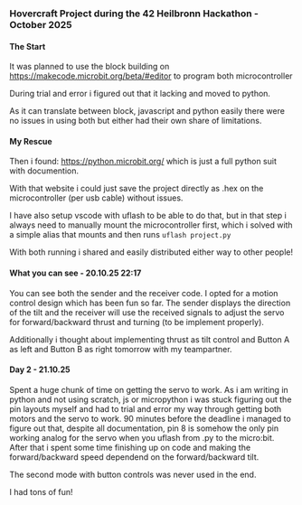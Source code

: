 ### Hovercraft Project during the 42 Heilbronn Hackathon - October 2025

#### The Start
It was planned to use the block building on
https://makecode.microbit.org/beta/#editor
to program both microcontroller

During trial and error i figured out that it lacking and moved to python.

As it can translate between block, javascript and python easily there were no issues in using both but either had their own share of limitations.

#### My Rescue
Then i found:
https://python.microbit.org/
which is just a full python suit with documention.

With that website i could just save the project directly as .hex on the microcontroller (per usb cable) without issues.

I have also setup vscode with uflash to be able to do that, but in that step i always need to manually mount the microcontroller first, which i solved with a simple alias that mounts and then runs `uflash project.py`


With both running i shared and easily distributed either way to other people!

#### What you can see - 20.10.25 22:17
You can see both the sender and the receiver code.
I opted for a motion control design which has been fun so far.
The sender displays the direction of the tilt and the receiver will use the received signals to adjust the servo for forward/backward thrust and turning (to be implement properly).

Additionally i thought about implementing thrust as tilt control and Button A as left and Button B as right tomorrow with my teampartner.

#### Day 2 - 21.10.25
Spent a huge chunk of time on getting the servo to work.
As i am writing in python and not using scratch, js or micropython i was stuck figuring out the pin layouts myself and had to trial and error my way through getting both motors and the servo to work.
90 minutes before the deadline i managed to figure out that, despite all documentation, pin 8 is somehow the only pin working analog for the servo when you uflash from .py to the micro:bit.
After that i spent some time finishing up on code and making the forward/backward speed dependend on the forward/backward tilt.

The second mode with button controls was never used in the end.

I had tons of fun!